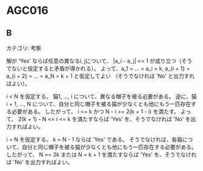 # AGC016

## B
カテゴリ: 考察

解が 'Yes' ならば任意の異なるi, jについて、 |a_i - a_j| <= 1 が成り立つ（そうでないと仮定すると矛盾が導かれる）。
よって、a_1 = ... = a_i = k, a_{i + 1} = a_{i + 2} = ... = a_N = k + 1 と仮定してよい
（そうでなければ 'No' と出力すればよい）。

i < N を仮定する。
猫1, ..., i について、異なる帽子を被る必要がある。
逆に、猫 i + 1, ..., N について、自分と同じ帽子を被る猫が少なくとも他にもう一匹存在する必要がある。
したがって、 i <= k かつ N - i >= 2(k + 1 - i) を満たす。
よって、 2(k + 1) - N <= i <= k を満たすならば 'Yes' を、そうでなければ 'No' を出力すればよい。

i = N を仮定する。
k = N - 1 ならば 'Yes' である。
そうでなければ、各猫について、自分と同じ帽子を被る猫が少なくとも他にもう一匹存在する必要がある。
したがって、 N >= 2k または N = k + 1 を満たすならば 'Yes' を、そうでなければ 'No' を出力すればよい。
